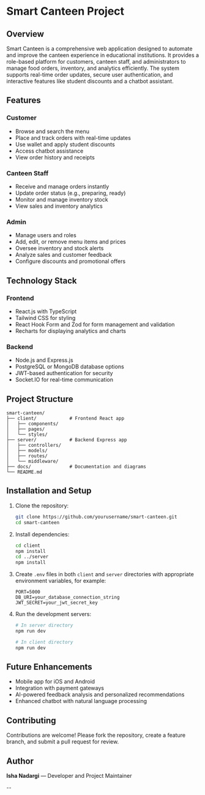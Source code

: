 
# Smart Canteen Project

## Overview

Smart Canteen is a comprehensive web application designed to automate and improve the canteen experience in educational institutions. It provides a role-based platform for customers, canteen staff, and administrators to manage food orders, inventory, and analytics efficiently. The system supports real-time order updates, secure user authentication, and interactive features like student discounts and a chatbot assistant.

## Features

### Customer

* Browse and search the menu
* Place and track orders with real-time updates
* Use wallet and apply student discounts
* Access chatbot assistance
* View order history and receipts

### Canteen Staff

* Receive and manage orders instantly
* Update order status (e.g., preparing, ready)
* Monitor and manage inventory stock
* View sales and inventory analytics

### Admin

* Manage users and roles
* Add, edit, or remove menu items and prices
* Oversee inventory and stock alerts
* Analyze sales and customer feedback
* Configure discounts and promotional offers

## Technology Stack

### Frontend

* React.js with TypeScript
* Tailwind CSS for styling
* React Hook Form and Zod for form management and validation
* Recharts for displaying analytics and charts

### Backend

* Node.js and Express.js
* PostgreSQL or MongoDB database options
* JWT-based authentication for security
* Socket.IO for real-time communication

## Project Structure

```
smart-canteen/
├── client/            # Frontend React app  
│   ├── components/    
│   ├── pages/         
│   └── styles/        
├── server/            # Backend Express app  
│   ├── controllers/   
│   ├── models/        
│   ├── routes/        
│   └── middleware/    
├── docs/              # Documentation and diagrams  
└── README.md          
```

## Installation and Setup

1. Clone the repository:

   ```bash
   git clone https://github.com/yourusername/smart-canteen.git
   cd smart-canteen
   ```

2. Install dependencies:

   ```bash
   cd client
   npm install
   cd ../server
   npm install
   ```

3. Create `.env` files in both `client` and `server` directories with appropriate environment variables, for example:

   ```
   PORT=5000
   DB_URI=your_database_connection_string
   JWT_SECRET=your_jwt_secret_key
   ```

4. Run the development servers:

   ```bash
   # In server directory
   npm run dev

   # In client directory
   npm run dev
   ```

## Future Enhancements

* Mobile app for iOS and Android
* Integration with payment gateways
* AI-powered feedback analysis and personalized recommendations
* Enhanced chatbot with natural language processing

## Contributing

Contributions are welcome! Please fork the repository, create a feature branch, and submit a pull request for review.



## Author

**Isha Nadargi** — Developer and Project Maintainer

--
